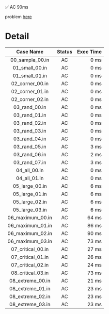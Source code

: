 ✅  AC  90ms

problem [here](https://onlinejudge.u-aizu.ac.jp/courses/library/3/DSL/2/DSL_2_H)

# Detail

| Case Name | Status | Exec Time |
|:---------:|:------:|---------:|
| 00_sample_00.in | AC | 0 ms |
| 01_small_00.in | AC | 0 ms |
| 01_small_01.in | AC | 0 ms |
| 02_corner_00.in | AC | 0 ms |
| 02_corner_01.in | AC | 0 ms |
| 02_corner_02.in | AC | 0 ms |
| 03_rand_00.in | AC | 0 ms |
| 03_rand_01.in | AC | 0 ms |
| 03_rand_02.in | AC | 0 ms |
| 03_rand_03.in | AC | 0 ms |
| 03_rand_04.in | AC | 0 ms |
| 03_rand_05.in | AC | 3 ms |
| 03_rand_06.in | AC | 2 ms |
| 03_rand_07.in | AC | 3 ms |
| 04_all_00.in | AC | 0 ms |
| 04_all_01.in | AC | 0 ms |
| 05_large_00.in | AC | 6 ms |
| 05_large_01.in | AC | 6 ms |
| 05_large_02.in | AC | 6 ms |
| 05_large_03.in | AC | 6 ms |
| 06_maximum_00.in | AC | 64 ms |
| 06_maximum_01.in | AC | 86 ms |
| 06_maximum_02.in | AC | 90 ms |
| 06_maximum_03.in | AC | 73 ms |
| 07_critical_00.in | AC | 27 ms |
| 07_critical_01.in | AC | 26 ms |
| 07_critical_02.in | AC | 24 ms |
| 08_critical_03.in | AC | 73 ms |
| 08_extreme_00.in | AC | 21 ms |
| 08_extreme_01.in | AC | 23 ms |
| 08_extreme_02.in | AC | 23 ms |
| 08_extreme_03.in | AC | 23 ms |


